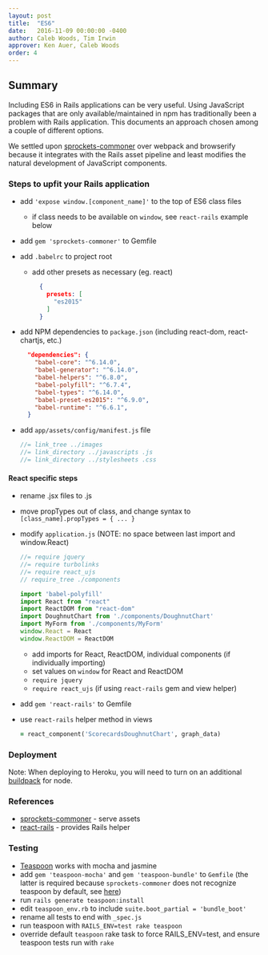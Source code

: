 ```yaml
---
layout: post
title:  "ES6"
date:   2016-11-09 00:00:00 -0400
author: Caleb Woods, Tim Irwin
approver: Ken Auer, Caleb Woods
order: 4
---
```


## Summary

Including ES6 in Rails applications can be very useful. Using JavaScript packages that are only available/maintained in npm has traditionally been a problem with Rails application. This documents an approach chosen among a couple of different options.

We settled upon [sprockets-commoner](https://github.com/Shopify/sprockets-commoner) over webpack and browserify because it integrates with the Rails asset pipeline and least modifies the natural development of JavaScript components.

### Steps to upfit your Rails application

* add `'expose window.[component_name]'` to the top of ES6 class files
  * if class needs to be available on `window`, see `react-rails`
    example below
* add `gem 'sprockets-commoner'` to Gemfile
* add `.babelrc` to project root
  * add other presets as necessary (eg. react)

    ```json
      {
        presets: [
          "es2015"
        ]
      }
    ```

* add NPM dependencies to `package.json` (including react-dom, react-chartjs, etc.)

  ```json
    "dependencies": {
      "babel-core": "^6.14.0",
      "babel-generator": "^6.14.0",
      "babel-helpers": "^6.8.0",
      "babel-polyfill": "^6.7.4",
      "babel-types": "^6.14.0",
      "babel-preset-es2015": "^6.9.0",
      "babel-runtime": "^6.6.1",
    }
  ```

* add `app/assets/config/manifest.js` file

  ```js
  //= link_tree ../images
  //= link_directory ../javascripts .js
  //= link_directory ../stylesheets .css
  ```

#### React specific steps

* rename .jsx files to .js
* move propTypes out of class, and change syntax to `[class_name].propTypes = { ... }`
* modify `application.js` (NOTE: no space between last import and window.React)

  ```js
  //= require jquery
  //= require turbolinks
  //= require react_ujs
  // require_tree ./components

  import 'babel-polyfill'
  import React from "react"
  import ReactDOM from "react-dom"
  import DoughnutChart from './components/DoughnutChart'
  import MyForm from './components/MyForm'
  window.React = React
  window.ReactDOM = ReactDOM
  ```

  * add imports for React, ReactDOM, individual components (if individually importing)
  * set values on `window` for React and ReactDOM
  * `require jquery`
  * `require react_ujs` (if using `react-rails` gem and view helper)
* add `gem 'react-rails'` to Gemfile
* use `react-rails` helper method in views

  ```ruby
  = react_component('ScorecardsDoughnutChart', graph_data)
  ```

### Deployment

Note: When deploying to Heroku, you will need to turn on an additional [buildpack](https://devcenter.heroku.com/articles/buildpacks#using-multiple-buildpacks) for node.

### References

* [sprockets-commoner](https://github.com/Shopify/sprockets-commoner) - serve assets
* [react-rails](https://github.com/reactjs/react-rails) - provides Rails helper

### Testing

* [Teaspoon](https://github.com/jejacks0n/teaspoon) works with mocha and jasmine
* add `gem 'teaspoon-mocha'` and `gem 'teaspoon-bundle'` to `Gemfile` (the latter is required because `sprockets-commoner` does not recognize teaspoon by default, see [here](https://github.com/Shopify/sprockets-commoner))
* run `rails generate teaspoon:install`
* edit `teaspoon_env.rb` to include `suite.boot_partial = 'bundle_boot'`
* rename all tests to end with `_spec.js`
* run teaspoon with `RAILS_ENV=test rake teaspoon`
* override default `teaspoon` rake task to force RAILS_ENV=test, and ensure teaspoon tests run with `rake`
